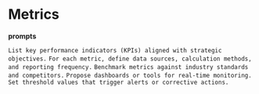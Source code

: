 # Metrics

**prompts**

`List key performance indicators (KPIs) aligned with strategic objectives.`
`For each metric, define data sources, calculation methods, and reporting frequency.`
`Benchmark metrics against industry standards and competitors.`
`Propose dashboards or tools for real-time monitoring.`
`Set threshold values that trigger alerts or corrective actions.`